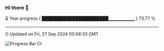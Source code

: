 ### Hi there 👋

⏳ Year progress { ██████████████████████▁▁▁▁▁▁▁▁ } 73.77 %

---

⏰ Updated on Fri, 27 Sep 2024 00:06:33 GMT

![Progress Bar CI](https://github.com/liununu/liununu/workflows/Progress%20Bar%20CI/badge.svg)

